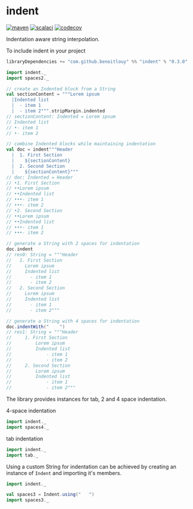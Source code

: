 # indent

[![maven](https://maven-badges.herokuapp.com/maven-central/com.github.benoitlouy/indent_2.13/badge.svg)](https://search.maven.org/artifact/com.github.benoitlouy/indent_2.13)
[![scalaci](https://github.com/benoitlouy/indent/workflows/Scala%20CI/badge.svg)](https://github.com/benoitlouy/indent/actions?query=workflow%3A%22Scala+CI%22)
[![codecov](https://codecov.io/gh/benoitlouy/indent/branch/master/graph/badge.svg)](https://codecov.io/gh/benoitlouy/indent)

Indentation aware string interpolation.

To include indent in your project

```scala
libraryDependencies += "com.github.benoitlouy" %% "indent" % "0.3.0"
```

```scala
import indent._
import spaces2._

// create an Indented block from a String
val sectionContent = """Lorem ipsum
  |Indented list
  |  - item 1
  |  - item 2""".stripMargin.indented
// sectionContent: Indented = Lorem ipsum
// Indented list
// •- item 1
// •- item 2

// combine Indented blocks while maintaining indentation
val doc = indent"""Header
  |  1. First Section
  |    ${sectionContent}
  |  2. Second Section
  |    ${sectionContent}"""
// doc: Indented = Header
// •1. First Section
// ••Lorem ipsum
// ••Indented list
// •••- item 1
// •••- item 2
// •2. Second Section
// ••Lorem ipsum
// ••Indented list
// •••- item 1
// •••- item 2

// generate a String with 2 spaces for indentation
doc.indent
// res0: String = """Header
//   1. First Section
//     Lorem ipsum
//     Indented list
//       - item 1
//       - item 2
//   2. Second Section
//     Lorem ipsum
//     Indented list
//       - item 1
//       - item 2"""

// generate a String with 4 spaces for indentation
doc.indentWith("    ")
// res1: String = """Header
//     1. First Section
//         Lorem ipsum
//         Indented list
//             - item 1
//             - item 2
//     2. Second Section
//         Lorem ipsum
//         Indented list
//             - item 1
//             - item 2"""
```

The library provides instances for tab, 2 and 4 space indentation.

4-space indentation
```scala
import indent._
import spaces4._
```

tab indentation
```scala
import indent._
import tab._
```

Using a custom String for indentation can be achieved by creating an instance of `Indent` and importing it's members.

```scala
import indent._

val spaces3 = Indent.using("   ")
import spaces3._
```
